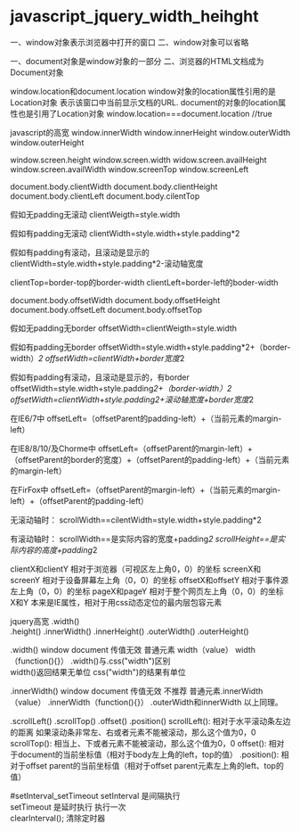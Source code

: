 # javascript_jquery_width_heihght

一、window对象表示浏览器中打开的窗口
二、window对象可以省略

一、document对象是window对象的一部分
二、浏览器的HTML文档成为Document对象

window.location和document.location
window对象的location属性引用的是Location对象
表示该窗口中当前显示文档的URL.
document的对象的location属性也是引用了Location对象
window.location===document.location  //true

javascript的高宽
window.innerWidth
window.innerHeight
window.outerWidth
window.outerHeight

window.screen.height
window.screen.width
widow.screen.availHeight
window.screen.availWidth
window.screenTop
window.screenLeft

document.body.clientWidth
document.body.clientHeight
document.body.clientLeft
document.body.cilentTop

假如无padding无滚动
clientWeigth=style.width

假如有padding无滚动
clientWidth=style.width+style.padding*2

假如有padding有滚动，且滚动是显示的
clientWidth=style.width+style.padding*2-滚动轴宽度

clientTop=border-top的border-width
clientLeft=border-left的boder-width

document.body.offsetWidth
document.body.offsetHeight
document.body.offsetLeft
document.body.offsetTop

假如无padding无border
offsetWidth=clientWeigth=style.width

假如有padding无border
offsetWidth=style.width+style.padding*2+（border-width）*2
offsetWidth=clientWidth+border宽度*2

假如有padding有滚动，且滚动是显示的，有border
offsetWidth=style.width+style.padding*2+（border-width）*2
offsetWidth=clientWidth+style.padding*2+滚动轴宽度+border宽度*2

在IE6/7中
offsetLeft=（offsetParent的padding-left）+（当前元素的margin-left）

在IE8/8/10/及Chorme中
offsetLeft=（offsetParent的margin-left）+（offsetParent的border的宽度）+（offsetParent的padding-left）+（当前元素的margin-left）

在FirFox中
offsetLeft=（offsetParent的margin-left）+（当前元素的margin-left）+（offsetParent的padding-left）

无滚动轴时：
scrollWidth==cilentWidth=style.width+style.padding*2

有滚动轴时：
scrollWidth==是实际内容的宽度+padding*2
scrollHeight==是实际内容的高度+padding*2

clientX和clientY      相对于浏览器（可视区左上角0，0）的坐标
screenX和screenY   相对于设备屏幕左上角（0，0）的坐标
offsetX和offsetY     相对于事件源左上角（0，0）的坐标
pageX和pageY       相对于整个网页左上角（0，0）的坐标
X和Y                      本来是IE属性，相对于用css动态定位的最内层包容元素

jquery高宽
.width()  
.height()
.innerWidth() 
.innerHeight()
.outerWidth()
.outerHeight()

.width()    window  document  传值无效
                普通元素 width（value） width（function(){}）
.width()与.css("width")区别  
width()返回结果无单位 
css("width")的结果有单位

.innerWidth()    window  document  传值无效 不推荐
                普通元素.innerWidth（value） .innerWidth（function(){}）
.outerWidth和innerWidth 以上同理。

.scrollLeft()  .scrollTop()  .offset()  .position()
scrollLeft(): 相对于水平滚动条左边的距离
如果滚动条非常左、右或者元素不能被滚动，那么这个值为0，0
scrollTop(): 相当上、下或者元素不能被滚动，那么这个值为0，0
offset(): 相对于document的当前坐标值（相对于body左上角的left，top的值）
.position(): 相对于offset parent的当前坐标值（相对于offset parent元素左上角的left、top的值）

#setInterval_setTimeout
setInterval  是间隔执行        
setTimeout 是延时执行   执行一次    
clearInterval();  清除定时器
